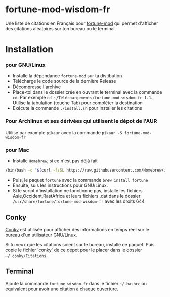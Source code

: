 # fortune-mod-wisdom-fr
Une liste de citations en Français pour [fortune-mod](https://github.com/shlomif/fortune-mod) qui permet d'afficher des citations aléatoires sur ton bureau ou le terminal.

# Installation
### pour GNU/Linux
* Installe la dépendance `fortune-mod` sur ta distibution
* Télécharge le code source de la dernière Release
* Décompresse l'archive
* Place-toi dans le dossier crée en ouvrant le terminal avec la commande `cd`. Par exemple `cd ~/Téléchargements/fortune-mod-wisdom-fr-1.1`. Utilise la tabulation (touche Tab) pour compléter la destination
* Exécute la commande `./install.sh` pour installer les citations


### Pour Archlinux et ses dérivées qui utilisent le dépot de l'AUR
Utilise par example `pikaur` avec la commande `pikaur -S fortune-mod-wisdom-fr`

### pour Mac
* Installe `Homebrew`, si ce n'est pas déjà fait
```sh
/bin/bash -c "$(curl -fsSL https://raw.githubusercontent.com/Homebrew/install/HEAD/install.sh)"
```
* Puis, le paquet `fortune` avec la commande `brew install fortune`
* Ensuite, suis les instructions pour GNU/Linux.
* Si le script d'installation ne fonctionne pas, installe les fichiers Asie,Occident,RastAfrica et leurs fichiers .dat dans le dossier `/usr/share/fortune/fortune-mod-wisdom-fr` avec les droits 644


## Conky

[Conky](https://github.com/brndnmtthws/conky) est utilisée pour afficher des informations en temps réel sur le bureau d'un utilisateur GNU/Linux.

Si tu veux que les citations soient sur le bureau, installe ce paquet. Puis copie le fichier 'conky' de ce dépot pour le placer dans le dossier `~/.conky/Citations`.

## Terminal

Ajoute la commande `fortune wisdom-fr` dans le fichier `~/.bashrc` ou équivalent pour avoir une citation à chaque ouverture.


